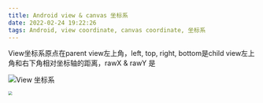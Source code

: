 ```yaml
---
title: Android view & canvas 坐标系
date: 2022-02-24 19:22:26
tags: Android, view coordinate, canvas coordinate, 坐标系
---
```




View坐标系原点在parent view左上角，left, top, right, bottom是child view左上角和右下角相对坐标轴的距离，rawX & rawY 是

![View 坐标系](https://s3.bmp.ovh/imgs/2022/02/268be9e97fb1f9e7.png)





<img src="https://s3.bmp.ovh/imgs/2022/02/0172ac6697998ed7.png" style="zoom:50%;" />

